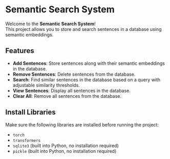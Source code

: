 # Semantic Search System

Welcome to the **Semantic Search System**!  
This project allows you to store and search sentences in a database using semantic embeddings.

## Features
- **Add Sentences**: Store sentences along with their semantic embeddings in the database.  
- **Remove Sentences**: Delete sentences from the database.  
- **Search**: Find similar sentences in the database based on a query with adjustable similarity thresholds.  
- **View Sentences**: Display all sentences in the database.  
- **Clear All**: Remove all sentences from the database.  

## Install Libraries
Make sure the following libraries are installed before running the project:

- `torch`  
- `transformers`  
- `sqlite3` (built into Python, no installation required)  
- `pickle` (built into Python, no installation required)  
